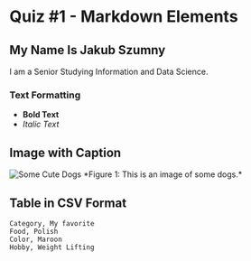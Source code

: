 # Quiz #1 - Markdown Elements

## My Name Is Jakub Szumny

I am a Senior Studying Information and Data Science.

### Text Formatting

- **Bold Text**
- *Italic Text*

## Image with Caption

<img src="https://images.pexels.com/photos/1108099/pexels-photo-1108099.jpeg" alt="Some Cute Dogs" />  
*Figure 1: This is an image of some dogs.*

## Table in CSV Format

```csv
Category, My favorite
Food, Polish
Color, Maroon
Hobby, Weight Lifting
